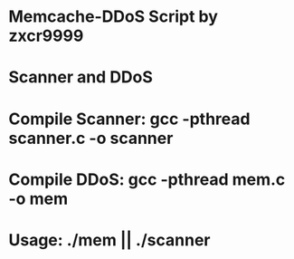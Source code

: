 # Memcache-DDoS Script by zxcr9999
# Scanner and DDoS
# Compile Scanner: gcc -pthread scanner.c -o scanner
# Compile DDoS: gcc -pthread mem.c -o mem
# Usage: ./mem || ./scanner
